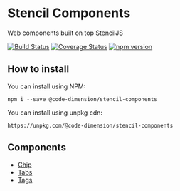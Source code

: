 # Stencil Components

Web components built on top StencilJS

[![Build Status](https://travis-ci.org/CodeDimension/stencil-components.svg?branch=master)](https://travis-ci.org/CodeDimension/stencil-components) [![Coverage Status](https://coveralls.io/repos/github/CodeDimension/stencil-components/badge.svg?branch=master)](https://coveralls.io/github/CodeDimension/stencil-components?branch=master) [![npm version](https://badge.fury.io/js/%40code-dimension%2Fstencil-components.svg)](https://badge.fury.io/js/%40code-dimension%2Fstencil-components)

## How to install

You can install using NPM: 

```
npm i --save @code-dimension/stencil-components
```

You can install using unpkg cdn: 
```
https://unpkg.com/@code-dimension/stencil-components
```

## Components

- [Chip](chip.html)
- [Tabs](tabs.html)
- [Tags](tags.html)